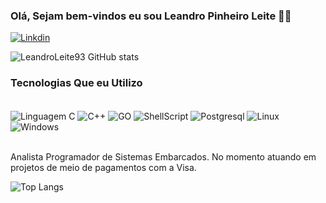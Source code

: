 ### Olá, Sejam bem-vindos eu sou Leandro Pinheiro Leite ✌🏻

[![Linkdin](https://img.shields.io/badge/LinkedIn-0077B5?style=for-the-badge&logo=linkedin&logoColor=white)](https://www.linkedin.com/in/leandro-pinheiro-leite-277265195/)

![LeandroLeite93 GitHub stats](https://github-readme-stats.vercel.app/api?username=LeandroLeite93&show_icons=true&theme=synthwave)

### Tecnologias Que eu Utilizo 
<div style="display: iniline_block"><br/>
 <img align="center" alt="Linguagem C" src="https://img.shields.io/badge/C-00599C?style=for-the-badge&logo=c&logoColor=white"/>
 <img align="center" alt="C++" src="https://img.shields.io/badge/C%2B%2B-00599C?style=for-the-badge&logo=c%2B%2B&logoColor=white"/>
 <img align="center" alt="GO" src="https://img.shields.io/badge/Go-00ADD8?style=for-the-badge&logo=go&logoColor=white"/>
 <img align="center" alt="ShellScript" src="https://img.shields.io/badge/Shell_Script-121011?style=for-the-badge&logo=gnu-bash&logoColor=white"/>
 <img align="center" alt="Postgresql" src="https://img.shields.io/badge/PostgreSQL-316192?style=for-the-badge&logo=postgresql&logoColor=white"/>
 <img align="center" alt="Linux" src="https://img.shields.io/badge/Linux-FCC624?style=for-the-badge&logo=linux&logoColor=black"/>
 <img align="center" alt="Windows" src="https://img.shields.io/badge/Windows-0078D6?style=for-the-badge&logo=windows&logoColor=white"/>
</div><br>

Analista Programador de Sistemas Embarcados. No momento atuando em projetos de meio de pagamentos com a Visa. 

![Top Langs](https://github-readme-stats.vercel.app/api/top-langs/?username=LeandroLeite93&hide_progress=true)
